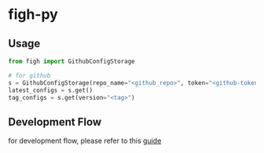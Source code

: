 # figh-py

## Usage
```python
from figh import GithubConfigStorage

# for github
s = GithubConfigStorage(repo_name="<github_repo>", token="<github-token>")
latest_configs = s.get()
tag_configs = s.get(version="<tag>")
```

## Development Flow
for development flow, please refer to this [guide](.github/DEVELOPMENT_FLOW.md)
